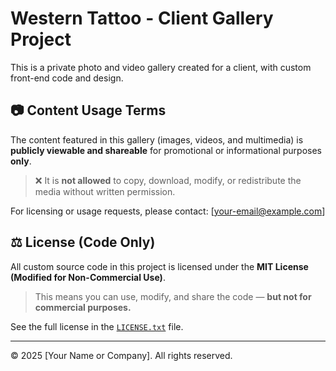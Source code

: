 # Western Tattoo - Client Gallery Project

This is a private photo and video gallery created for a client, with custom front-end code and design.

## 📷 Content Usage Terms

The content featured in this gallery (images, videos, and multimedia) is **publicly viewable and shareable** for promotional or informational purposes **only**.

> ❌ It is **not allowed** to copy, download, modify, or redistribute the media without written permission.

For licensing or usage requests, please contact: [your-email@example.com]

## ⚖️ License (Code Only)

All custom source code in this project is licensed under the **MIT License (Modified for Non-Commercial Use)**.

> This means you can use, modify, and share the code — **but not for commercial purposes.**

See the full license in the [`LICENSE.txt`](./LICENSE.txt) file.

---

© 2025 [Your Name or Company]. All rights reserved.
